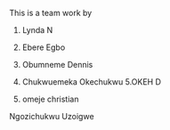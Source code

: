 This is a team work by

1. Lynda N

2. Ebere Egbo

3. Obumneme Dennis
2. Chukwuemeka Okechukwu
5.OKEH D
5. omeje christian




  

Ngozichukwu Uzoigwe
